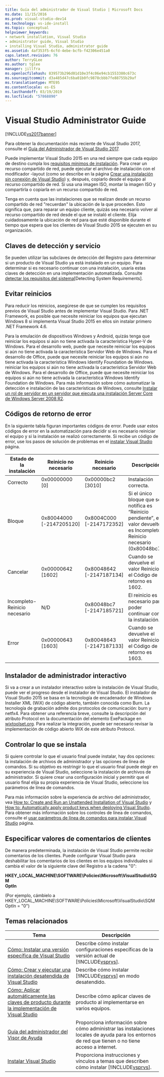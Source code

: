 ```yaml
---
title: Guía del administrador de Visual Studio | Microsoft Docs
ms.date: 11/15/2016
ms.prod: visual-studio-dev14
ms.technology: vs-ide-install
ms.topic: conceptual
helpviewer_keywords:
- network installation, Visual Studio
- administrator guide, Visual Studio
- installing Visual Studio, administrator guide
ms.assetid: 4af353f5-6cfd-4ebe-bcfb-f42306e451a0
caps.latest.revision: 76
author: TerryGLee
ms.author: tglee
manager: jillfra
ms.openlocfilehash: 839573b296d01d10e3f4c06e94cb1553380c673c
ms.sourcegitcommit: d3a485d47c6ba01b0fc9878cbbb7fe88755b29af
ms.translationtype: MTE95
ms.contentlocale: es-ES
ms.lasthandoff: 03/19/2019
ms.locfileid: "57868890"
---
```

# <a name="visual-studio-administrator-guide"></a>Visual Studio Administrator Guide
[!INCLUDE[vs2017banner](../includes/vs2017banner.md)]

Para obtener la documentación más reciente de Visual Studio 2017, consulte el [Guía del Administrador de Visual Studio 2017](/visualstudio/install/visual-studio-administrator-guide).

Puede implementar Visual Studio 2015 en una red siempre que cada equipo de destino cumpla los [requisitos mínimos de instalación](https://visualstudio.microsoft.com/vs/older-downloads/). Para crear un recurso compartido de red, puede ejecutar el archivo de instalación con el modificador -layout (como se describe en la página [Crear una instalación sin conexión de Visual Studio](../install/create-an-offline-installation-of-visual-studio.md)) y, después, copiarlo desde el equipo al recurso compartido de red. Si usa una imagen ISO, montar la imagen ISO y compartirla o copiarla en un recurso compartido de red.  
  
 Tenga en cuenta que las instalaciones que se realizan desde un recurso compartido de red "recuerdan" la ubicación de la que proceden. Esto significa que, para reparar un equipo cliente, quizás sea necesario volver al recurso compartido de red desde el que se instaló el cliente. Elija cuidadosamente la ubicación de red para que esté disponible durante el tiempo que espera que los clientes de Visual Studio 2015 se ejecuten en su organización.  
  
## <a name="detection-and-servicing-keys"></a>Claves de detección y servicio  
 Se pueden utilizar las subclaves de detección del Registro para determinar si un producto de Visual Studio ya está instalado en un equipo. Para determinar si es necesario continuar con una instalación, usaría estas claves de detección en una implementación automatizada.  Consulte [detectar los requisitos del sistema](../extensibility/internals/detecting-system-requirements.md)[Detecting System Requirements].  
  
## <a name="avoiding-reboots"></a>Evitar reinicios  
 Para reducir los reinicios, asegúrese de que se cumplen los requisitos previos de Visual Studio antes de implementar Visual Studio. Para .NET Framework, es posible que necesite reiniciar los equipos que ejecutan Windows 8 si implementa Visual Studio 2015 en ellos sin instalar primero .NET Framework 4.6.  
  
 Para la emulación de dispositivos Windows y Android, quizás tenga que reiniciar los equipos si aún no tiene activada la característica Hyper-V de Windows. Para el desarrollo web, puede que necesite reiniciar los equipos si aún no tiene activada la característica Servidor Web de Windows. Para el desarrollo de Office, puede que necesite reiniciar los equipos si aún no tiene activada la característica Windows Identify Foundation de Windows. reiniciar los equipos si aún no tiene activada la característica Servidor Web de Windows. Para el desarrollo de Office, puede que necesite reiniciar los equipos si aún no tiene activada la característica Windows Identify Foundation de Windows. Para más información sobre cómo automatizar la detección e instalación de las características de Windows, consulte [Instalar un rol de servidor en un servidor que ejecuta una instalación Server Core de Windows Server 2008 R2](https://technet.microsoft.com/library/ee441260(v=ws.10).aspx).  
  
## <a name="error-return-codes"></a>Códigos de retorno de error  
 En la siguiente tabla figuran importantes códigos de error. Puede usar estos códigos de error en la automatización para decidir si es necesario reiniciar el equipo y si la instalación se realizó correctamente. Si recibe un código de error, use los pasos de solución de problemas en el [instalar Visual Studio](../install/install-visual-studio-2015.md) página.  
  
|Estado de la instalación|Reinicio no necesario|Reinicio necesario|Descripción|  
|------------------|--------------------------|----------------------|-----------------|  
|Correcto|0x00000000 [0]|0x00000bc2 [3010]|Instalación correcta.|  
|Bloque|0x80044000 [-2147205120]|0x8004C000 [-2147172352]|Si el único bloque que se notifica es “Reinicio pendiente”, el valor devuelto es Incompleto-Reinicio necesario (0x80048bc7).|  
|Cancelar|0x00000642 [1602]|0x80048642 [-2147187134]|Cuando se devuelve el valor Reinicio, el Código de retorno es 1602.|  
|Incompleto-Reinicio necesario|N/D|0x80048bc7 [-2147185721]|El reinicio es necesario para poder continuar con la instalación.|  
|Error|0x00000643 [1603]|0x80048643 [-2147187133]|Cuando se devuelve el valor Reinicio, el Código de retorno es 1603.|  
  
## <a name="interactive-administrator-installer"></a>Instalador de administrador interactivo  
 Si va a crear a un instalador interactivo sobre la instalación de Visual Studio, puede ver el progreso desde el instalador de Visual Studio. El instalador de Visual Studio 2015 se basa en la tecnología de encadenador de Windows Installer XML (WiX) de código abierto, también conocida como Burn. La tecnología de grabación admite dos protocolos de comunicación: burn y netfx4. Para obtener una referencia breve, consulte la descripción del atributo Protocol en la documentación del elemento ExePackage en [wixtoolset.org](http://wixtoolset.org/). Para realizar la integración, puede ser necesario revisar la implementación de código abierto WiX de este atributo Protocol.  
  
## <a name="controlling-what-is-installed"></a>Controlar lo que se instala  
 Si quiere controlar lo que el usuario final puede instalar, hay dos opciones: la instalación de archivos de administrador y las opciones de línea de comandos. Si su objetivo es restringir lo que el usuario final puede elegir en su experiencia de Visual Studio, seleccione la instalación de archivos de administrador. Si quiere crear una configuración inicial y permitir que el usuario final elija su propia experiencia de Visual Studio, seleccione los parámetros de línea de comandos.  
  
 Para más información sobre la experiencia de archivo del administrador, vea [How to: Create and Run an Unattended Installation of Visual Studio](../install/how-to-create-and-run-an-unattended-installation-of-visual-studio.md) y [How to: Automatically apply product keys when deploying Visual Studio](../install/how-to-automatically-apply-product-keys-when-deploying-visual-studio.md).  Para obtener más información sobre los controles de línea de comandos, consulte el [usar parámetros de línea de comandos para instalar Visual Studio](../install/use-command-line-parameters-to-install-visual-studio.md) página.  
  
## <a name="specifying-customer-feedback-settings"></a>Especificar valores de comentarios de clientes  
 De manera predeterminada, la instalación de Visual Studio permite recibir comentarios de los clientes. Puede configurar Visual Studio para deshabilitar los comentarios de los clientes en los equipos individuales si cambia el valor de la siguiente clave del Registro a la cadena "0":  
  
 **HKEY_LOCAL_MACHINE\SOFTWARE\Policies\Microsoft\VisualStudio\SQM**  
**OptIn**  
  
 (Por ejemplo, cámbielo a HKEY_LOCAL_MACHINE\SOFTWARE\Policies\Microsoft\VisualStudio\SQM OptIn = "0")  
  
## <a name="related-topics"></a>Temas relacionados  
  
|Tema|Descripción|  
|-----------|-----------------|  
|[Cómo: Instalar una versión específica de Visual Studio](../install/how-to-install-a-specific-release-of-visual-studio.md)|Describe cómo instalar configuraciones específicas de la versión actual de [!INCLUDE[vsprvs](../includes/vsprvs-md.md)].|  
|[Cómo: Crear y ejecutar una instalación desatendida de Visual Studio](../install/how-to-create-and-run-an-unattended-installation-of-visual-studio.md)|Describe cómo instalar [!INCLUDE[vsprvs](../includes/vsprvs-md.md)] en modo desatendido.|  
|[Cómo: Aplicar automáticamente las claves de producto durante la implementación de Visual Studio](../install/how-to-automatically-apply-product-keys-when-deploying-visual-studio.md)|Describe cómo aplicar claves de producto al implementarse en varios equipos.|  
|[Guía del administrador del Visor de Ayuda](../ide/help-viewer-administrator-guide.md)|Proporciona información sobre cómo administrar las instalaciones locales de ayuda para los entornos de red que tienen o no tiene acceso a internet.|  
|[Instalar Visual Studio](../install/install-visual-studio-2015.md)|Proporciona instrucciones y vínculos a temas que describen cómo instalar [!INCLUDE[vsprvs](../includes/vsprvs-md.md)].|